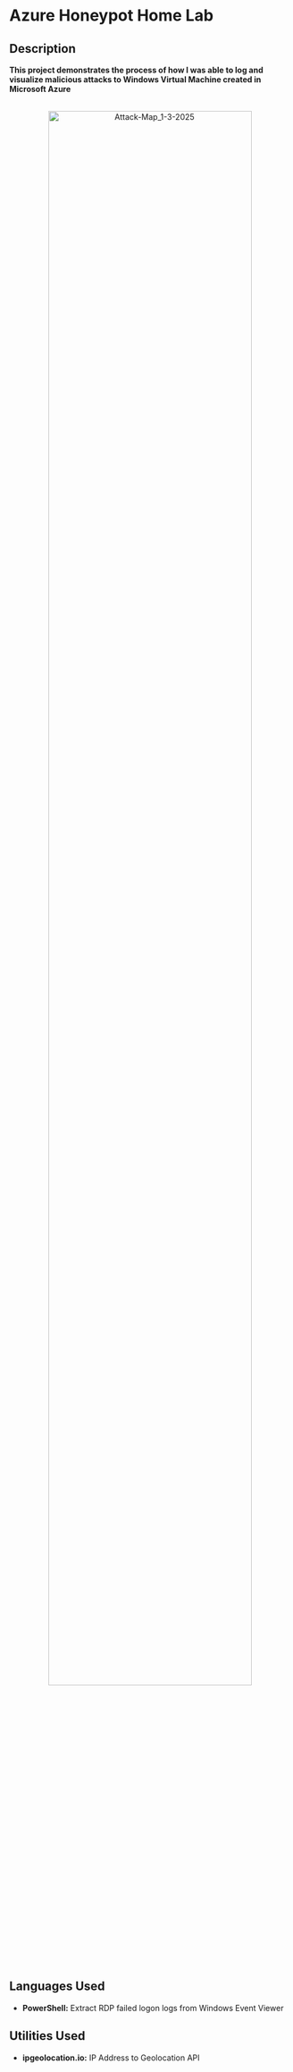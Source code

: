<h1>Azure Honeypot Home Lab</h1>

<h2>Description</h2>
<b>This project demonstrates the process of how I was able to log and visualize malicious attacks to Windows Virtual Machine created in Microsoft Azure
</b>

<br>
<br>

<p align="center">
  
<img height="85%" width="85%" alt="Attack-Map_1-3-2025" src="https://github.com/user-attachments/assets/d01b75b4-0bbb-417a-a516-1ed42fa3ed1c" />

</p>

<h2>Languages Used</h2>

- <b>PowerShell:</b> Extract RDP failed logon logs from Windows Event Viewer 

<h2>Utilities Used</h2>

- <b>ipgeolocation.io:</b> IP Address to Geolocation API

<!-- <h2>Attacks from China coming in; Custom logs being output with geodata</h2>

<p align="center">
<img src="https://i.imgur.com/LhDCRz4.jpeg" height="85%" width="85%" alt="Image Analysis Dataflow"/>
</p>

<h2>World map of incoming attacks after 24 hours (built custom logs including geodata)</h2>

<p align="center">
<img src="https://i.imgur.com/krRFrK5.png" height="85%" width="85%" alt="Image Analysis Dataflow"/>
</p>
